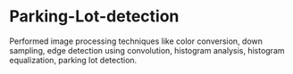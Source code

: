 # Parking-Lot-detection
Performed image processing techniques like color conversion, down sampling, edge detection using convolution, histogram analysis, histogram equalization, parking lot detection. 
